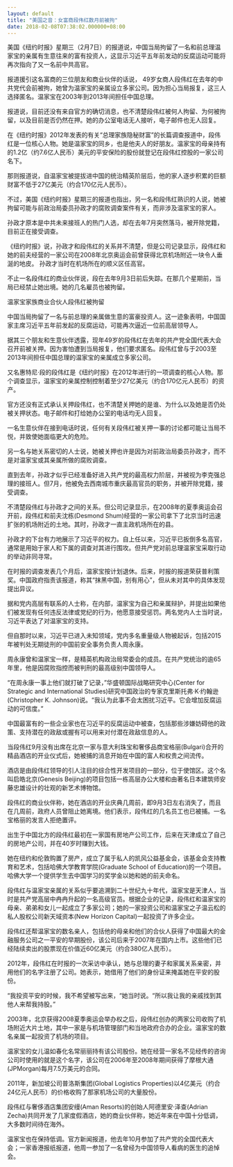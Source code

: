 ```yaml
---
layout: default
title: "美国之音：女富商段伟红数月前被拘"
date: 2018-02-08T07:38:02.000000+08:00
---
```


美国《纽约时报》星期三（2月7日）的报道说，中国当局拘留了一名和前总理温家宝的亲属有生意往来的富有投资人，这显示习近平五年前发动的反腐运动可能将再次指向了又一名前中共高官。

报道援引这名富商的三位朋友和商业伙伴的话说， 49岁女商人段伟红在去年的中共党代会前被拘，她曾为温家宝的亲属设立多家公司。因为担心当局报复，这三人选择匿名。温家宝在2003年到2013年间担任中国总理。

报道说，目前还没有来自官方的确切消息，也不清楚段伟红被何人拘留、为何被拘留，以及目前是否仍然在押。她的办公室电话无人接听，电子邮件也无人回复。

在《纽约时报》2012年发表的有关“总理家族隐秘财富”的长篇调查报道中，段伟红是一位核心人物。她是温家宝的同乡，也是他夫人的好朋友。温家宝的母亲持有的1.2亿（约7.6亿人民币）美元的平安保险的股份就登记在段伟红控股的一家公司名下。

那则报道说，自温家宝被提拔进中国的统治精英阶层后，他的家人逐步积累的巨额财富不低于27亿美元（约合170亿元人民币）。

不过，美国《纽约时报》星期三的报道也指出，另一名和段伟红熟识的人说，她被拘留可能与前政治局委员孙政才的腐败调查案件有关，而非涉及温家宝的家人。

孙政才原本是中共未来接班人的热门人选，却在去年7月突然落马，被开除党籍，目前正在接受调查。

《纽约时报》说，孙政才和段伟红的关系并不清楚，但是公司记录显示，段伟红和她的前夫经营的一家公司在2008年北京奥运会前曾获得北京机场附近一块令人垂涎的地皮。 孙政才当时在机场所在的顺义区任高官。

不止一名段伟红的商业伙伴说，段在去年9月3日前后失踪。在那几个星期前，当局已经禁止她出境。她的几名雇员也被拘留。

温家宝家族商业合伙人段伟红被拘留

中国当局拘留了一名与前总理的亲属做生意的富豪投资人。这一迹象表明，中国国家主席习近平五年前发起的反腐运动，可能再次逼近一位前高层领导人。 

据其三个朋友和生意伙伴透露，现年49岁的段伟红在去年的共产党全国代表大会召开前被关押。因为害怕遭到当局报复，他们要求匿名。段伟红曾与于2003至2013年间担任中国总理的温家宝的亲属成立多家公司。

又名惠特尼·段的段伟红是《纽约时报》在2012年进行的一项调查的核心人物。那个调查显示，温家宝的亲属控制控制着至少27亿美元（约合170亿元人民币）的资产。

官方还没有正式承认关押段伟红，也不清楚关押她的是谁、为什么以及她是否仍处被关押状态。电子邮件和打给她办公室的电话均无人回复。

一名生意伙伴在接到电话时说，任何有关段伟红被关押一事的讨论都可能让当局不悦，并致使她面临更大的危险。

另一名与她关系密切的人士说，她被关押也许是因为对前政治局委员孙政才，而不是对温家宝或其亲属所做的腐败调查。

直到去年，孙政才似乎已经准备好进入共产党的最高权力阶层，并被视为李克强总理的接班人。但7月，他被免去西南城市重庆最高官员的职务，并被开除党籍，接受调查。

不清楚段伟红与孙政才之间的关系。但公司记录显示，在2008年的夏季奥运会召开前，段伟红和前夫沈栋(Desmond Shum)经营的一家公司拿下了北京当时迅速扩张的机场附近的土地。其时，孙政才一直主政机场所在的县。

孙政才的下台有力地展示了习近平的权力。自上任以来，习近平已扳倒多名高官，通常是用始于家人和下属的调查对其进行围攻。但共产党对前总理温家宝采取行动的举动非同寻常。

在时报的调查发表几个月后，温家宝按计划退休。后来，时报的报道荣获普利策奖。中国政府指责该报道，称其“抹黑中国，别有用心”，但从未对其中的具体发现提出异议。

据和党内高层有联系的人士称，在内部，温家宝为自己和亲属辩护，并提出如果他们被发现有任何违反法律或党纪的行为，他愿意接受惩罚。两名党内人士当时说，习近平表达了对温家宝的支持。

但自那时以来，习近平已进入未知领域，党内多名重量级人物被起诉，包括2015年被判处无期徒刑的中国前安全事务负责人周永康。

周永康曾和温家宝一样，是精英机构政治局常委会的成员。在共产党统治的逾65年里，他是因腐败指控而被判刑的最高级别中国领导人。

“在周永康一事上他们就打破了记录，”华盛顿国际战略研究中心(Center for Strategic and International Studies)研究中国政治的专家克里斯托弗·K·约翰逊(Christopher K. Johnson)说。“我认为此事不会太困扰习近平。它会增加反腐运动的可信度。”

中国最富有的一些企业家也在习近平的反腐运动中被查，包括那些涉嫌妨碍他的政策、支持潜在的政敌或握有可以用来对付潜在政敌信息的人。

当段伟红9月没有出席在北京一家与意大利珠宝和奢侈品商宝格丽(Bulgari)合开的精品酒店的开业仪式后，她被捕的消息开始在中国的富人和权贵之间流传。

酒店是由段伟红领导的引人注目的综合性开发项目的一部分，位于使馆区。这个名叫启皓北京(Genesis Beijing)的项目包括一栋高层办公大楼和由著名日本建筑师安藤忠雄设计的壮观的新艺术博物馆。

段伟红的商业伙伴称，她在酒店的开业庆典几周前，即9月3日左右消失了，而且在几周前，政府人员曾阻止她离境。他们表示，段伟红的几名员工也已被捕。一名宝格丽的发言人拒绝置评。

出生于中国北方的段伟红最初在一家国有房地产公司工作，后来在天津成立了自己的房地产公司，并在40岁时赚到大钱。

她在纽约和伦敦购置了房产，成立了属于私人的凯风公益基金会，该基金会支持教育和艺术，包括哈佛大学教育学院(Graduate School of Education)的一个项目。哈佛大学一个提供学生去中国学习的奖学金以她和她的前夫命名。

段伟红与温家宝亲属的关系似乎要追溯到二十世纪九十年代，温家宝是天津人，当时是共产党高层中冉冉升起的一名高级官员。根据企业的记录，段伟红和温家宝的母亲、弟弟和女儿一起成立了多家公司；她的一家投资公司和温家宝之子温云松的私人股权公司新天域资本(New Horizon Capital)一起投资了许多企业。

段伟红还帮温家宝的数名亲人，包括他的母亲和他们的合伙人获得了中国最大的金融服务公司之一平安的早期股份，该公司后来于2007年在国内上市。这些他们已经陆续卖出的股票现在价值近60亿美元（约合380亿人民币）。

2012年，段伟红在时报的一次采访中承认，她与总理的妻子和家属关系亲密，并用他们的名字注册了公司。她表示，她借用了他们的身份证来掩盖她在平安的股份。

“我投资平安的时候，我不希望被写出来，“她当时说。“所以我让我的亲戚找到其他人来帮我持股。”

2003年，北京获得2008夏季奥运会举办权之后，段伟红创办的两家公司收购了机场附近大片土地，其中一家是与机场管理部门和当地政府合办的企业。温家宝的数名亲属一起投资了机场的项目。

温家宝的女儿温如春化名常丽丽持有该公司股份。她在经营一家名不见经传的咨询公司时使用的就是这个名字，该公司在2006年至2008年期间获得了摩根大通(JPMorgan)每月7.5万美元的合同。

2011年，新加坡公司普洛斯集团(Global Logistics Properties)以4亿美元（约合24亿元人民币）的价格收购了那家机场公司的大量股份。

段伟红与奢侈酒店集团安缦(Aman Resorts)的创始人阿德里安·泽查(Adrian Zecha)共同开发了几家度假酒店，她的商业伙伴称，她近年来在中国十分低调，大多数时间待在海外。

温家宝也在保持低调。官方新闻报道，他去年10月参加了共产党的全国代表大会；一家香港报纸报道，他周一参加了一名曾经为中国领导人看病的医生的追悼会。

